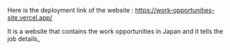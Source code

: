 Here is the deployment link of the website : https://work-opportunities-site.vercel.app/

It is a website that contains the work opportunities in Japan and it tells the job details_
